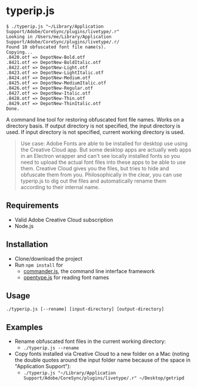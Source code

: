 # typerip.js

```
$ ./typerip.js "~/Library/Application Support/Adobe/CoreSync/plugins/livetype/.r"
Looking in /Users/me/Library/Application Support/Adobe/CoreSync/plugins/livetype/.r/
Found 10 obfuscated font file name(s).
Copying...
.8420.otf => DepotNew-Bold.otf
.8421.otf => DepotNew-BoldItalic.otf
.8422.otf => DepotNew-Light.otf
.8423.otf => DepotNew-LightItalic.otf
.8424.otf => DepotNew-Medium.otf
.8425.otf => DepotNew-MediumItalic.otf
.8426.otf => DepotNew-Regular.otf
.8427.otf => DepotNew-Italic.otf
.8428.otf => DepotNew-Thin.otf
.8429.otf => DepotNew-ThinItalic.otf
Done.
```

A command line tool for restoring obfuscated font file names. Works on a
directory basis. If output directory is not specified, the input directory is
used. If input directory is not specified, current working directory is used.

> Use case: Adobe Fonts are able to be installed for desktop use using the
Creative Cloud app. But some desktop apps are actually web apps in an Electron
wrapper and can't see locally installed fonts so you need to upload the actual
font files into these apps to be able to use them. Creative Cloud gives you
the files, but tries to hide and obfuscate them from you. Philosophically in the
clear, you can use typerip.js to dig out the files and automatically rename them
according to their internal name.

## Requirements
- Valid Adobe Creative Cloud subscription
- Node.js

## Installation
- Clone/download the project
- Run `npm install` for
	- [commander.js](https://github.com/tj/commander.js), the command line interface framework
	- [opentype.js](https://github.com/opentypejs/opentype.js) for reading font names

## Usage
`./typerip.js [--rename] [input-directory] [output-directory]`

## Examples
- Rename obfuscated font files in the current working directory:
	- `./typerip.js --rename`
- Copy fonts installed via Creative Cloud to a new folder on a Mac (noting the double quotes around the input folder name because of the space in "Application Support"):
	- `./typerip.js "~/Library/Application Support/Adobe/CoreSync/plugins/livetype/.r" ~/Desktop/getripd`
